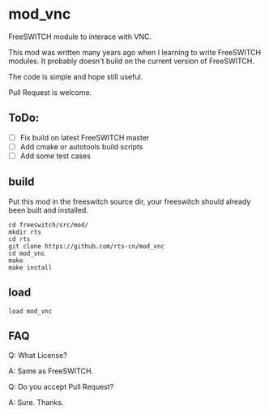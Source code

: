 # mod_vnc

FreeSWITCH module to interace with VNC.

This mod was written many years ago when I learning to write FreeSWITCH modules. It probably doesn't build on the current version of FreeSWITCH.

The code is simple and hope still useful.

Pull Request is welcome.

## ToDo:

* [ ] Fix build on latest FreeSWITCH master
* [ ] Add cmake or autotools build scripts
* [ ] Add some test cases

## build

Put this mod in the freeswitch source dir, your freeswitch should already been built and installed.

```
cd freeswitch/src/mod/
mkdir rts
cd rts
git clone https://github.com/rts-cn/mod_vnc
cd mod_vnc
make
make install
```

## load

```
load mod_vnc
```

## FAQ

Q: What License?

A: Same as FreeSWITCH.

Q: Do you accept Pull Request?

A: Sure. Thanks.
